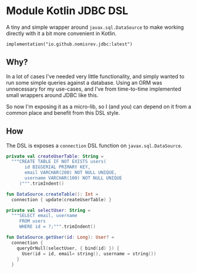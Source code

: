 # Module Kotlin JDBC DSL

A tiny and simple wrapper around `javax.sql.DataSource` to make working directly with it a bit more convenient in Kotlin.  

```text
implementation("io.github.nomisrev.jdbc:latest")
```

## Why?

In a lot of cases I've needed very little functionality, and simply wanted to run some simple queries against a database.
Using an ORM was unnecessary for my use-cases, and I've from time-to-time implemented small wrappers around JDBC like this.

So now I'm exposing it as a micro-lib, so I (and you) can depend on it from a common place and benefit from this DSL style.

## How

The DSL is exposes a `connection` DSL function on `javax.sql.DataSource`.

<!--- INCLUDE
import javax.sql.DataSource
-->
```kotlin
private val createUserTable: String =
  """CREATE TABLE IF NOT EXISTS users(
       id BIGSERIAL PRIMARY KEY,
       email VARCHAR(200) NOT NULL UNIQUE,
       username VARCHAR(100) NOT NULL UNIQUE
     )""".trimIndent()

fun DataSource.createTable(): Int =
  connection { update(createUserTable) }
```

<!--- INCLUDE
import javax.sql.DataSource

data class User(val id: Long, val email: String, val username: String)
-->
```kotlin
private val selectUser: String =
  """SELECT email, username
     FROM users
     WHERE id = ?;""".trimIndent()

fun DataSource.getUser(id: Long): User? =
  connection {
    queryOrNull(selectUser, { bind(id) }) {
      User(id = id, email= string(), username = string())
    }
  }
```
